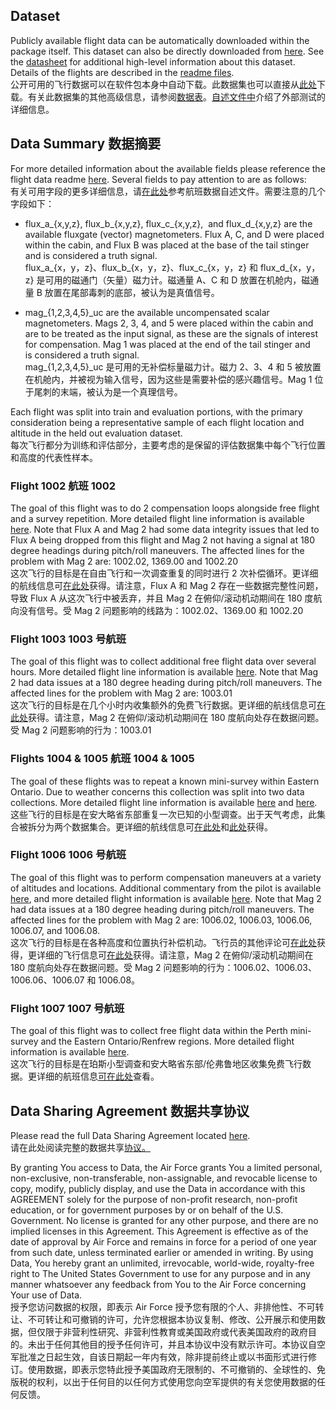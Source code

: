 ## Dataset

Publicly available flight data can be automatically downloaded within the package itself. This dataset can also be directly downloaded from [here](https://doi.org/10.5281/zenodo.4271803). See the [datasheet](https://github.com/MIT-AI-Accelerator/MagNav.jl/blob/master/readmes/datasheet_sgl_2020_train.pdf) for additional high-level information about this dataset. Details of the flights are described in the [readme files](https://github.com/MIT-AI-Accelerator/MagNav.jl/tree/master/readmes).  
公开可用的飞行数据可以在软件包本身中自动下载。此数据集也可以直接从[此处](https://doi.org/10.5281/zenodo.4271803)下载。有关此数据集的其他高级信息，请参阅[数据表](https://github.com/MIT-AI-Accelerator/MagNav.jl/blob/master/readmes/datasheet_sgl_2020_train.pdf)。[自述文件中](https://github.com/MIT-AI-Accelerator/MagNav.jl/tree/master/readmes)介绍了外部测试的详细信息。[](https://www.sci-hub.ee/10.5281/zenodo.4271803)[](https://www.sci-hub.ee/10.5281/zenodo.4271803)

## Data Summary 数据摘要

For more detailed information about the available fields please reference the flight data readme [here](https://github.com/MIT-AI-Accelerator/MagNav.jl/blob/master/readmes/sgl_2020_fields_readme.txt). Several fields to pay attention to are as follows:  
有关可用字段的更多详细信息，请[在此处](https://github.com/MIT-AI-Accelerator/MagNav.jl/blob/master/readmes/sgl_2020_fields_readme.txt)参考航班数据自述文件。需要注意的几个字段如下：

-   flux\_a\_{x,y,z}, flux\_b\_{x,y,z}, flux\_c\_{x,y,z},  and flux\_d\_{x,y,z} are the available fluxgate (vector) magnetometers. Flux A, C, and D were placed within the cabin, and Flux B was placed at the base of the tail stinger and is considered a truth signal.  
    flux\_a\_{x，y，z}、flux\_b\_{x，y，z}、flux\_c\_{x，y，z} 和 flux\_d\_{x，y，z} 是可用的磁通门（矢量）磁力计。磁通量 A、C 和 D 放置在机舱内，磁通量 B 放置在尾部毒刺的底部，被认为是真值信号。
    
-   mag\_{1,2,3,4,5}\_uc are the available uncompensated scalar magnetometers. Mags 2, 3, 4, and 5 were placed within the cabin and are to be treated as the input signal, as these are the signals of interest for compensation. Mag 1 was placed at the end of the tail stinger and is considered a truth signal.  
    mag\_{1,2,3,4,5}\_uc 是可用的无补偿标量磁力计。磁力 2、3、4 和 5 被放置在机舱内，并被视为输入信号，因为这些是需要补偿的感兴趣信号。Mag 1 位于尾刺的末端，被认为是一个真理信号。
    

Each flight was split into train and evaluation portions, with the primary consideration being a representative sample of each flight location and altitude in the held out evaluation dataset.  
每次飞行都分为训练和评估部分，主要考虑的是保留的评估数据集中每个飞行位置和高度的代表性样本。

### Flight 1002 航班 1002

The goal of this flight was to do 2 compensation loops alongside free flight and a survey repetition. More detailed flight line information is available [here](https://github.com/MIT-AI-Accelerator/MagNav.jl/blob/master/readmes/Flt1002_readme.txt). Note that Flux A and Mag 2 had some data integrity issues that led to Flux A being dropped from this flight and Mag 2 not having a signal at 180 degree headings during pitch/roll maneuvers. The affected lines for the problem with Mag 2 are: 1002.02, 1369.00 and 1002.20  
这次飞行的目标是在自由飞行和一次调查重复的同时进行 2 次补偿循环。更详细的航线信息可[在此处](https://github.com/MIT-AI-Accelerator/MagNav.jl/blob/master/readmes/Flt1002_readme.txt)获得。请注意，Flux A 和 Mag 2 存在一些数据完整性问题，导致 Flux A 从这次飞行中被丢弃，并且 Mag 2 在俯仰/滚动机动期间在 180 度航向没有信号。受 Mag 2 问题影响的线路为：1002.02、1369.00 和 1002.20

### Flight 1003 1003 号航班

The goal of this flight was to collect additional free flight data over several hours. More detailed flight line information is available [here](https://github.com/MIT-AI-Accelerator/MagNav.jl/blob/master/readmes/Flt1003_readme.txt). Note that Mag 2 had data issues at a 180 degree heading during pitch/roll maneuvers. The affected lines for the problem with Mag 2 are: 1003.01  
这次飞行的目标是在几个小时内收集额外的免费飞行数据。更详细的航线信息可[在此处](https://github.com/MIT-AI-Accelerator/MagNav.jl/blob/master/readmes/Flt1003_readme.txt)获得。请注意，Mag 2 在俯仰/滚动机动期间在 180 度航向处存在数据问题。受 Mag 2 问题影响的行为：1003.01

### Flights 1004 & 1005 航班 1004 & 1005

The goal of these flights was to repeat a known mini-survey within Eastern Ontario. Due to weather concerns this collection was split into two data collections. More detailed flight line information is available [here](https://github.com/MIT-AI-Accelerator/MagNav.jl/blob/master/readmes/Flt1004_readme.txt) and [here](https://github.com/MIT-AI-Accelerator/MagNav.jl/blob/master/readmes/Flt1005_readme.txt).  
这些飞行的目标是在安大略省东部重复一次已知的小型调查。出于天气考虑，此集合被拆分为两个数据集合。更详细的航线信息可[在此处](https://github.com/MIT-AI-Accelerator/MagNav.jl/blob/master/readmes/Flt1004_readme.txt)和[此处](https://github.com/MIT-AI-Accelerator/MagNav.jl/blob/master/readmes/Flt1005_readme.txt)获得。

### Flight 1006 1006 号航班

The goal of this flight was to perform compensation maneuvers at a variety of altitudes and locations. Additional commentary from the pilot is available [here](https://github.com/MIT-AI-Accelerator/MagNav.jl/blob/master/examples/dataframes/df_event.csv), and more detailed flight information is available [here](https://github.com/MIT-AI-Accelerator/MagNav.jl/blob/master/readmes/Flt1006_readme.txt). Note that Mag 2 had data issues at a 180 degree heading during pitch/roll maneuvers. The affected lines for the problem with Mag 2 are: 1006.02, 1006.03, 1006.06, 1006.07, and 1006.08.  
这次飞行的目标是在各种高度和位置执行补偿机动。飞行员的其他评论可[在此处](https://github.com/MIT-AI-Accelerator/MagNav.jl/blob/master/examples/dataframes/df_event.csv)获得，更详细的飞行信息可[在此处](https://github.com/MIT-AI-Accelerator/MagNav.jl/blob/master/readmes/Flt1006_readme.txt)获得。请注意，Mag 2 在俯仰/滚动机动期间在 180 度航向处存在数据问题。受 Mag 2 问题影响的行为：1006.02、1006.03、1006.06、1006.07 和 1006.08。

### Flight 1007 1007 号航班

The goal of this flight was to collect free flight data within the Perth mini-survey and the Eastern Ontario/Renfrew regions. More detailed flight information is available [here](https://github.com/MIT-AI-Accelerator/MagNav.jl/blob/master/readmes/Flt1007_readme.txt).  
这次飞行的目标是在珀斯小型调查和安大略省东部/伦弗鲁地区收集免费飞行数据。更详细的航班信息[可在此处](https://github.com/MIT-AI-Accelerator/MagNav.jl/blob/master/readmes/Flt1007_readme.txt)查看。

## Data Sharing Agreement 数据共享协议

Please read the full Data Sharing Agreement located [here](https://github.com/MIT-AI-Accelerator/MagNav.jl/blob/master/readmes/DATA_SHARING_AGREEMENT.md).  
请在此处阅读完整的数据共享[协议。](https://github.com/MIT-AI-Accelerator/MagNav.jl/blob/master/readmes/DATA_SHARING_AGREEMENT.md)

By granting You access to Data, the Air Force grants You a limited personal, non-exclusive, non-transferable, non-assignable, and revocable license to copy, modify, publicly display, and use the Data in accordance with this AGREEMENT solely for the purpose of non-profit research, non-profit education, or for government purposes by or on behalf of the U.S. Government. No license is granted for any other purpose, and there are no implied licenses in this Agreement. This Agreement is effective as of the date of approval by Air Force and remains in force for a period of one year from such date, unless terminated earlier or amended in writing. By using Data, You hereby grant an unlimited, irrevocable, world-wide, royalty-free right to The United States Government to use for any purpose and in any manner whatsoever any feedback from You to the Air Force concerning Your use of Data.  
授予您访问数据的权限，即表示 Air Force 授予您有限的个人、非排他性、不可转让、不可转让和可撤销的许可，允许您根据本协议复制、修改、公开展示和使用数据，但仅限于非营利性研究、非营利性教育或美国政府或代表美国政府的政府目的。未出于任何其他目的授予任何许可，并且本协议中没有默示许可。本协议自空军批准之日起生效，自该日期起一年内有效，除非提前终止或以书面形式进行修订。使用数据，即表示您特此授予美国政府无限制的、不可撤销的、全球性的、免版税的权利，以出于任何目的以任何方式使用您向空军提供的有关您使用数据的任何反馈。